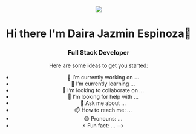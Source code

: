 <div id="header" align="center">
 <img src="https://media.giphy.com/media/VbnUQpnihPSIgIXuZv/giphy.gif"/>
  <h1 align="center">Hi there I'm Daira Jazmin Espinoza👋 </h1>
   <h3 align="center">Full Stack Developer</h3>



Here are some ideas to get you started:

- 🔭 I’m currently working on ...
- 🌱 I’m currently learning ...
- 👯 I’m looking to collaborate on ...
- 🤔 I’m looking for help with ...
- 💬 Ask me about ...
- 📫 How to reach me: ...
- 😄 Pronouns: ...
- ⚡ Fun fact: ...
-->
